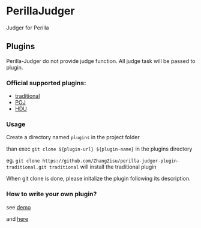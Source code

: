 # PerillaJudger
Judger for Perilla

## Plugins

Perilla-Judger do not provide judge function.
All judge task will be passed to plugin.

### Official supported plugins:

- [traditional](https://github.com/ZhangZisu/perilla-judger-plugin-traditional)
- [POJ](https://github.com/ZhangZisu/perilla-judger-plugin-poj)
- [HDU](https://github.com/ZhangZisu/perilla-judger-plugin-hdu)

### Usage

Create a directory named `plugins` in the project folder

than exec `git clone ${plugin-url} ${plugin-name}` in the plugins directory

eg. `git clone https://github.com/ZhangZisu/perilla-judger-plugin-traditional.git traditional` will install the traditional plugin

When git clone is done, please initalize the plugin following its description.

### How to write your own plugin?

see [demo](https://github.com/ZhangZisu/perilla-judger-plugin-test)

and [here](https://github.com/ZhangZisu/perilla-judger/blob/master/src/interfaces.ts#L44)
